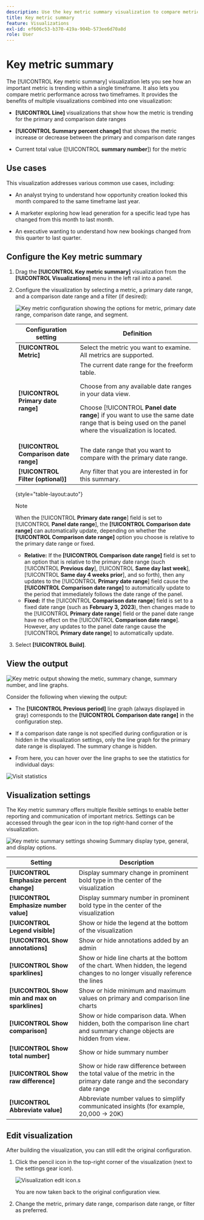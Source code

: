 ```yaml
---
description: Use the key metric summary visualization to compare metric performance across two timelines.
title: Key metric summary
feature: Visualizations
exl-id: ef606c53-b370-419a-904b-573ee6d70a8d
role: User
---
```

# Key metric summary

The [!UICONTROL Key metric summary] visualization lets you see how an important metric is trending within a single timeframe. It also lets you compare metric performance across two timeframes. It provides the benefits of multiple visualizations combined into one visualization:

* **[!UICONTROL Line]** visualizations that show how the metric is trending for the primary and comparison date ranges

* **[!UICONTROL Summary percent change]** that shows the metric increase or decrease between the primary and comparison date ranges

* Current total value ([!UICONTROL **summary number**]) for the metric

## Use cases

This visualization addresses various common use cases, including:

* An analyst trying to understand how opportunity creation looked this month compared to the same timeframe last year. 

* A marketer exploring how lead generation for a specific lead type has changed from this month to last month.

* An executive wanting to understand how new bookings changed from this quarter to last quarter.

## Configure the Key metric summary

1. Drag the **[!UICONTROL Key metric summary]** visualization from the **[!UICONTROL Visualizations]** menu in the left rail into a panel.

1. Configure the visualization by selecting a metric, a primary date range, and a comparison date range and a filter (if desired):

   ![Key metric configuration showing the options for metric, primary date range, comparison date range, and segment.](assets/key-metric-config.png)

   | Configuration setting | Definition |
   | --- | --- |
   | **[!UICONTROL Metric]** | Select the metric you want to examine. All metrics are supported. |
   | **[!UICONTROL Primary date range]** | The current date range for the freeform table.<p>Choose from any available date ranges in your data view.</p> <p>Choose [!UICONTROL **Panel date range**] if you want to use the same date range that is being used on the panel where the visualization is located.</p>  |
   | **[!UICONTROL Comparison date range]** | The date range that you want to compare with the primary date range. |
   | **[!UICONTROL Filter (optional)]** | Any filter that you are interested in for this summary.  |

   {style="table-layout:auto"}

   >[!NOTE]
   >
   >When the [!UICONTROL **Primary date range**] field is set to [!UICONTROL **Panel date range**], the **[!UICONTROL Comparison date range]** can automatically update, depending on whether the **[!UICONTROL Comparison date range]** option you choose is relative to the primary date range or fixed.
   >
   >* **Relative:** If the **[!UICONTROL Comparison date range]** field is set to an option that is relative to the primary date range (such [!UICONTROL **Previous day**], [!UICONTROL **Same day last week**], [!UICONTROL **Same day 4 weeks prior**], and so forth), then any updates to the [!UICONTROL **Primary date range**] field cause the **[!UICONTROL Comparison date range]** to automatically update to the period that immediately follows the date range of the panel.
   >* **Fixed:** If the [!UICONTROL **Comparison date range**] field is set to a fixed date range (such as **February 3, 2023**), then changes made to the [!UICONTROL **Primary date range**] field or the panel date range have no effect on the [!UICONTROL **Comparison date range**]. However, any updates to the panel date range cause the [!UICONTROL **Primary date range**] to automatically update.

1. Select **[!UICONTROL Build]**.

<!--## How the Key Metric Summary visualization handles the comparison date range

(This will probably release in January. Per Jaden Howell)

* If the primary date range is set to the panel date range, there are 2-6 options that are considered 'relative' to the primary date range. These usually include the previous period (same amount of time immediately proceeding the primary date range), and 52 weeks prior to that date range.

* If the comparison date range is set to one of the 'relative' options, upon updating the primary date range, the comparison date range updates to the period immediate preceding the panel date range.

* If your comparison date range is *not* set to a 'relative' option, then updating the panel date range changes your primary date range, but has no effect on the comparison date range.

**Example 1**

Primary date range is set to the panel's date range: 'Yesterday'
Comparison date range is set to a relative date range, one of: 'Previous day', 'Same day last week', 'Same day 4 weeks prior', 'Same day last month', 'Same day last year', or 'Same day 52 weeks prior'.
When I change the panel's date range to 'This month', the comparison date range will update to 'Previous month'.

**Example 2**
 
Primary date range is set to the panel's date range: 'Yesterday'
Comparison date range is set to a non-relative date range, such as 'Feb 2nd, 2022', 'Highest sales day', 'Last week', etc. 

>[!NOTE]
>
>Last week is relative to the day the project is opened on, but it is not based on the panel's date range of 'Yesterday'. In other cases, such as if the panel's date range was 'This week', it may be relative.

When you change the panel's date range to '4 days ago', the comparison date range remains at the previous selection. -->

## View the output

![Key metric output showing the metic, summary change, summary number, and line graphs.](assets/key-metric-output.png)

Consider the following when viewing the output:

* The **[!UICONTROL Previous period]** line graph (always displayed in gray) corresponds to the **[!UICONTROL Comparison date range]** in the configuration step.

* If a comparison date range is not specified during configuration or is hidden in the visualization settings, only the line graph for the primary date range is displayed. The summary change is hidden. 

* From here, you can hover over the line graphs to see the statistics for individual days:

![Visit statistics](assets/key-metric-output2.png)

## Visualization settings

The Key metric summary offers multiple flexible settings to enable better reporting and communication of important metrics. Settings can be accessed through the gear icon in the top right-hand corner of the visualization.  

![Key metric summary settings showing Summary display type, general, and display options.](assets/key-metric-settings.png)

| Setting | Description |
| --- | --- |
| **[!UICONTROL Emphasize percent change]** | Display summary change in prominent bold type in the center of the visualization |
| **[!UICONTROL Emphasize number value]** | Display summary number in prominent bold type in the center of the visualization |
| **[!UICONTROL Legend visible]** | Show or hide the legend at the bottom of the visualization |
| **[!UICONTROL Show annotations]** | Show or hide annotations added by an admin |
| **[!UICONTROL Show sparklines]** | Show or hide line charts at the bottom of the chart. When hidden, the legend changes to no longer visually reference the lines |
| **[!UICONTROL Show min and max on sparklines]** | Show or hide minimum and maximum values on primary and comparison line charts |
| **[!UICONTROL Show comparison]** | Show or hide comparison data. When hidden, both the comparison line chart and summary change objects are hidden from view. |
| **[!UICONTROL Show total number]** | Show or hide summary number |
| **[!UICONTROL Show raw difference]** | Show or hide raw difference between the total value of the metric in the primary date range and the secondary date range |
| **[!UICONTROL Abbreviate value]** | Abbreviate number values to simplify communicated insights (for example, 20,000 -> 20K) |

## Edit visualization

After building the visualization, you can still edit the original configuration. 

1. Click the pencil icon in the top-right corner of the visualization (next to the settings gear icon).

   ![Visualization edit icon.s](assets/edit-icon.png)

   You are now taken back to the original configuration view. 

1. Change the metric, primary date range, comparison date range, or filter as preferred.
